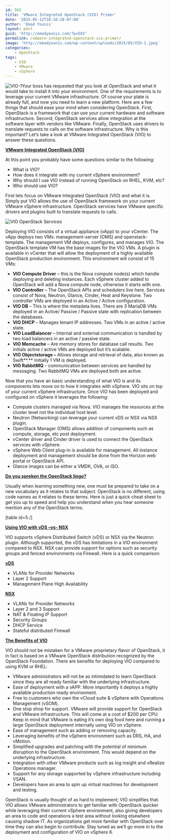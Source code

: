 ```yaml
---
id: 503
title: 'VMware Integrated OpenStack (VIO) Primer'
date: '2015-05-12T10:10:28-07:00'
author: 'Emad Younis'
layout: post
guid: 'http://emadyounis.com/?p=503'
permalink: /vmware-integrated-openstack-vio-primer/
image: 'http://emadyounis.com/wp-content/uploads/2015/05/VIO-1.jpeg'
categories:
    - OpenStack
tags:
    - VIO
    - VMware
    - vSphere
---
```


![VIO-1](https://emadyounis.com/assets/img/2015/05/VIO-1.jpeg?resize=300%2C76)Your boss has requested that you look at OpenStack and what it would take to install it into your environment. One of the requirements is to leverage your current VMware infrastructure. Of course your plate is already full, and now you need to learn a new platform. Here are a few things that should ease your mind when considering OpenStack. First, OpenStack is a framework that can use your current hardware and software infrastructure. Second, OpenStack services allow integration at the software layer with vendors like VMware. Finally, OpenStack uses drivers to translate requests to calls on the software infrastructure. Why is this important? Let’s take a look at VMware Integrated OpenStack (VIO) to answer these questions.

<span style="text-decoration: underline;">**VMware Integrated OpenStack (VIO)**</span>

At this point you probably have some questions similar to the following:

- What is VIO?
- How does it integrate with my current vSphere environment?
- Why should I use VIO instead of running OpenStack on RHEL, KVM, etc?
- Who should use VIO?

First lets focus on VMware Integrated OpenStack (VIO) and what it is. Simply put VIO allows the use of OpenStack framework on your current VMware vSphere infrastructure. OpenStack services have VMware specific drivers and plugins built to translate requests to calls.

![VIO OpenStack Services](https://emadyounis.com/assets/img/2015/05/VIO-OpenStack-Services.jpg?resize=644%2C387)

Deploying VIO consists of a virtual appliance (vApp) to your vCenter. The vApp deploys two VMs: management-server (OMS) and openstack-template. The management VM deploys, configures, and manages VIO. The OpenStack template VM has the base images for the VIO VMs. A plugin is available in vCenter that will allow the deployment of a highly available OpenStack production environment. This environment will consist of 15 VMs:

- **VIO Compute Driver** – this is the Nova compute node(s) which handle deploying and deleting instances. Each vSphere cluster added to OpenStack will add a Nova compute node, otherwise it starts with one.
- **VIO Controller** – The OpenStack APIs and schedulers live here. Services consist of Nova, Neutron, Glance, Cinder, Heat and Keystone. Two controller VMs are deployed in an Active / Active configuration.
- **VIO DB** – This is where the metadata lives. There are 3 MariaDB VMs deployed in an Active/ Passive / Passive state with replication between the databases.
- **VIO DHCP** – Manages tenant IP addresses. Two VMs in an active / active state.
- **VIO LoadBalancer** – Internal and external communication is handled by two load balancers in an active / passive state.
- **VIO Memcache** – Are memory stores for database call results. Two initials active / active VMs are deployed but it’s scalable.
- **VIO Objectstorage –** Allows storage and retrieval of data, also known as Swift**.** Initially 1 VM is deployed.
- **VIO RabbitMQ** – communication between services are handled by messaging. Two RabbitMQ VMs are deployed both are active.

Now that you have an basic understanding of what VIO is and its components lets move on to how it integrates with vSphere. VIO sits on top of your current vSphere infrastructure. Once VIO has been deployed and configured on vSphere it leverages the following:

- Compute clusters managed via Nova. VIO manages the resources at the cluster level not the individual host level.
- Neutron (Networking) can leverage your current vDS or NSX via NSX plugin.
- OpenStack Manager (OMS) allows addition of components such as compute, storage, etc post deployment.
- vCenter driver and Cinder driver is used to connect the OpenStack services with vSphere.
- vSphere Web Client plug-in is available for management. All instance deployment and management should be done from the Horizon web portal or OpenStack API.
- Glance images can be either a VMDK, OVA, or ISO.

<span style="text-decoration: underline;">**Do you spreken the OpenStack lingo?**</span>

Usually when learning something new, one must be prepared to take on a new vocabulary as it relates to that subject. OpenStack is no different, using code names as it relates to these terms. Here is just a quick cheat sheet to get you up to speed and help you understand when you hear someone mention any of the OpenStack terms.

\[table id=5 /\]

**<span style="text-decoration: underline;">Using VIO with vDS –vs- NSX</span>**

VIO supports vSphere Distributed Switch (vDS) or NSX via the Neutron plugin. Although supported, the vDS has limitations in a VIO environment compared to NSX. NSX can provide support for options such as security groups and fenced environments via Firewall. Here is a quick comparison:

<span style="text-decoration: underline;">**vDS**</span>

- VLANs for Provider Networks
- Layer 2 Support
- Management Plane High Availability

<span style="text-decoration: underline;">**NSX**</span>

- VLANs for Provider Networks
- Layer 2 and 3 Support
- NAT &amp; Floating IP Support
- Security Groups
- DHCP Service
- Stateful distributed Firewall

<span style="text-decoration: underline;">**The Benefits of VIO**</span>

VIO should not be mistaken for a VMware proprietary flavor of OpenStack, it in fact is based on a VMware OpenStack distribution recognized by the OpenStack Foundation. There are benefits for deploying VIO compared to using KVM or RHEL:

- VMware administrators will not be as intimidated to learn OpenStack since they are all ready familiar with the underlying infrastructure.
- Ease of deployment with a vAPP. More importantly it deploys a highly available production ready environment.
- Free to customers who own the vCloud suite &amp; vSphere with Operations Management (vSOM).
- One stop shop for support. VMware will provide support for OpenStack and VMware infrastructure. This will come at a cost of $200 per CPU. Keep in mind that VMware is eating it’s own dog food here and running a large OpenStack deployment internally using VIO on vSphere.
- Ease of management such as adding or removing capacity.
- Leveraging benefits of the vSphere environment such as DRS, HA, and vMotion.
- Simplified upgrades and patching with the potential of minimum disruption to the OpenStack environment. This would depend on the underlying infrastructure.
- Integration with other VMware products such as log insight and vRealize Operations manager.
- Support for any storage supported by vSphere infrastructure including VSAN.
- Developers have an area to spin up virtual machines for development and testing.

OpenStack is usually thought of as hard to implement; VIO simplifies that. VIO allows VMware administrators to get familiar with OpenStack quicker while leveraging their current vSphere environment, also giving developers an area to code and operations a test area without looking elsewhere causing shadow IT. As organizations get more familiar with OpenStack over time they can also begin to contribute. Stay tuned as we’ll go more in to the deployment and configuration of VIO on vSphere 6.
